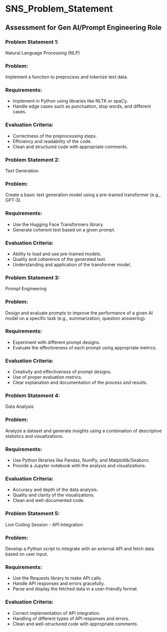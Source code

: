# SNS_Problem_Statement

## Assessment for Gen AI/Prompt Engineering Role

### Problem Statement 1: 
Natural Language Processing (NLP)
### Problem: 
Implement a function to preprocess and tokenize text data. 
### Requirements:
* Implement in Python using libraries like NLTK or spaCy.
* Handle edge cases such as punctuation, stop words, and different cases. 
### Evaluation Criteria:
* Correctness of the preprocessing steps.
* Efficiency and readability of the code.
* Clean and structured code with appropriate comments.

### Problem Statement 2: 
Text Generation
### Problem: 
Create a basic text generation model using a pre-trained transformer (e.g., GPT-3). 
### Requirements:
* Use the Hugging Face Transformers library.
* Generate coherent text based on a given prompt. 
### Evaluation Criteria:
* Ability to load and use pre-trained models.
* Quality and coherence of the generated text.
* Understanding and application of the transformer model.

### Problem Statement 3: 
Prompt Engineering
### Problem: 
Design and evaluate prompts to improve the performance of a given AI model on a specific task (e.g., summarization, question answering). 
### Requirements:
* Experiment with different prompt designs.
* Evaluate the effectiveness of each prompt using appropriate metrics. 
### Evaluation Criteria:
* Creativity and effectiveness of prompt designs.
* Use of proper evaluation metrics.
* Clear explanation and documentation of the process and results.
  
### Problem Statement 4: 
Data Analysis
### Problem: 
Analyze a dataset and generate insights using a combination of descriptive statistics and visualizations. 
### Requirements:
* Use Python libraries like Pandas, NumPy, and Matplotlib/Seaborn.
* Provide a Jupyter notebook with the analysis and visualizations. 
### Evaluation Criteria:
* Accuracy and depth of the data analysis.
* Quality and clarity of the visualizations.
* Clean and well-documented code.
  
### Problem Statement 5: 
Live Coding Session - API Integration
### Problem: 
Develop a Python script to integrate with an external API and fetch data based on user input. 
### Requirements:
* Use the Requests library to make API calls.
* Handle API responses and errors gracefully.
* Parse and display the fetched data in a user-friendly format. 
### Evaluation Criteria:
* Correct implementation of API integration.
* Handling of different types of API responses and errors.
* Clean and well-structured code with appropriate comments.
